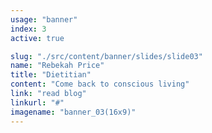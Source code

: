 ```yaml
---
usage: "banner"
index: 3
active: true

slug: "./src/content/banner/slides/slide03"
name: "Rebekah Price"
title: "Dietitian"
content: "Come back to conscious living"
link: "read blog"
linkurl: "#"
imagename: "banner_03(16x9)"
---
```

